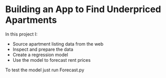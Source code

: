 # Building an App to Find Underpriced Apartments
In this project I:
- Source apartment listing data from the web
- Inspect and prepare the data
- Create a regression model
- Use the model to forecast rent prices
  
To test the model just run Forecast.py
